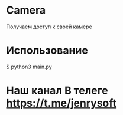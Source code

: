 # Camera
Получаем доступ к своей камере

# Использование

$ python3 main.py

# Наш канал В телеге https://t.me/jenrysoft
